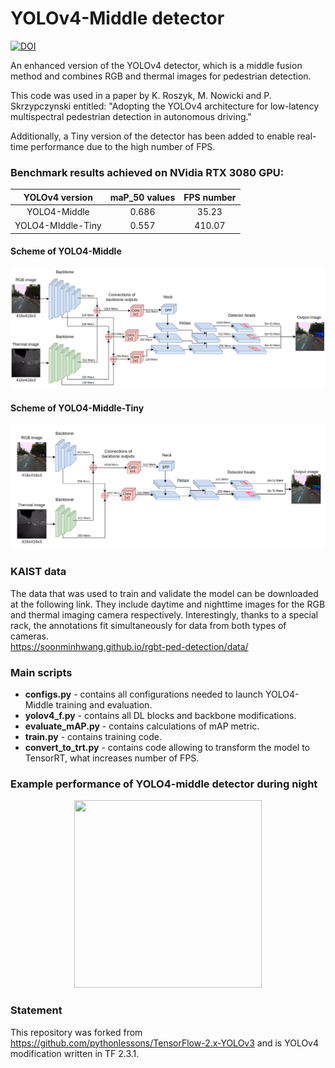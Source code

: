 # YOLOv4-Middle detector
[![DOI](https://zenodo.org/badge/385551271.svg)](https://zenodo.org/badge/latestdoi/385551271)

An enhanced version of the YOLOv4 detector, which is a middle fusion method and combines RGB and thermal images for pedestrian detection.

This code was used in a paper by K. Roszyk, M. Nowicki and P. Skrzypczynski entitled:
"Adopting the YOLOv4 architecture for low-latency multispectral pedestrian detection in autonomous driving."

Additionally, a Tiny version of the detector has been added to enable real-time performance due to the high number of FPS.

### Benchmark results achieved on NVidia RTX 3080 GPU:

|  YOLOv4 version   | maP_50 values | FPS number |
|:-----------------:|:-------------:|:----------:|
|   YOLO4-Middle    |     0.686     |   35.23    |
| YOLO4-MIddle-Tiny |     0.557     |   410.07   |

#### Scheme of YOLO4-Middle
![YOLO4-Middle](./images/yolov4_scheme_middle.png)

#### Scheme of YOLO4-Middle-Tiny
![YOLO4-Middle-tiny](./images/yolov4_scheme_tiny.png)

### KAIST data
The data that was used to train and validate the model can be downloaded at the following link. They include daytime and nighttime images for the RGB and thermal imaging camera respectively. Interestingly, thanks to a special rack, the annotations fit simultaneously for data from both types of cameras.  
https://soonminhwang.github.io/rgbt-ped-detection/data/

### Main scripts 

- **configs.py** - contains all configurations needed to launch YOLO4-Middle training and evaluation.
- **yolov4_f.py** - contains all DL blocks and backbone modifications.
- **evaluate_mAP.py** - contains calculations of mAP metric.
- **train.py** - contains training code.
- **convert_to_trt.py** - contains code allowing to transform the model to TensorRT, what increases number of FPS.

### Example performance of YOLO4-middle detector during night
<p align="center">
<img src="images/yolo4-middle.gif" width="300" height="300">
</p>

### Statement
This repository was forked from https://github.com/pythonlessons/TensorFlow-2.x-YOLOv3 and is YOLOv4 modification written in TF 2.3.1.
